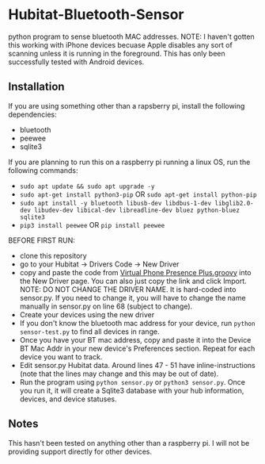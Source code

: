 # Hubitat-Bluetooth-Sensor

python program to sense bluetooth MAC addresses. NOTE: I haven't gotten this working with iPhone devices becuase Apple disables any sort of scanning unless it is running in the foreground. This has only been successfully tested with Android devices.

## Installation

If you are using something other than a rapsberry pi, install the following dependencies:

- bluetooth
- peewee
- sqlite3

If you are planning to run this on a raspberry pi running a linux OS, run the following commands:

- `sudo apt update && sudo apt upgrade -y`
- `sudo apt-get install python3-pip` OR `sudo apt-get install python-pip`
- `sudo apt install -y bluetooth libusb-dev libdbus-1-dev libglib2.0-dev libudev-dev libical-dev libreadline-dev bluez python-bluez sqlite3`
- `pip3 install peewee` OR `pip install peewee`

BEFORE FIRST RUN:

- clone this repository
- go to your Hubitat -> Drivers Code -> New Driver
- copy and paste the code from [Virtual Phone Presence Plus.groovy](https://raw.githubusercontent.com/AJax2012/Hubitat-Bluetooth-Sensor/master/Virtual%20Phone%20Presence%20Plus.groovy) into the New Driver page. You can also just copy the link and click Import. NOTE: DO NOT CHANGE THE DRIVER NAME. It is hard-coded into sensor.py. If you need to change it, you will have to change the name manually in sensor.py on line 68 (subject to change).
- Create your devices using the new driver
- If you don't know the bluetooth mac address for your device, run `python sensor-test.py` to find all devices in range.
- Once you have your BT mac address, copy and paste it into the Device BT Mac Addr in your new device's Preferences section. Repeat for each device you want to track.
- Edit sensor.py Hubitat data. Around lines 47 - 51 have inline-instructions (note that the lines may change and this may be out of date).
- Run the program using `python sensor.py` or `python3 sensor.py`. Once you run it, it will create a Sqlite3 database with your hub information, devices, and device statuses.

## Notes

This hasn't been tested on anything other than a raspberry pi. I will not be providing support directly for other devices.